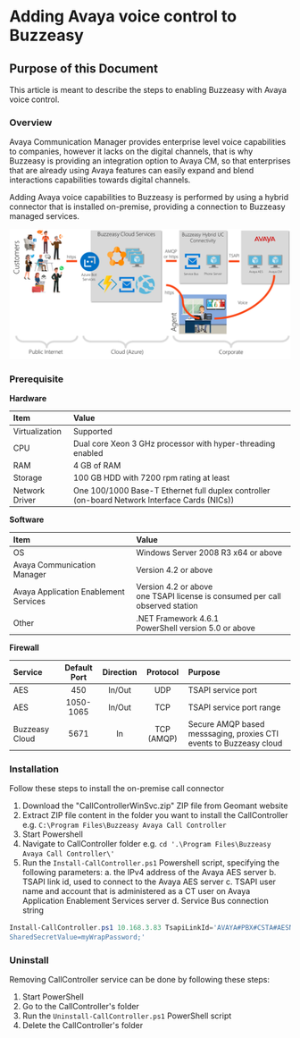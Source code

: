 # Adding Avaya voice control to Buzzeasy

## Purpose of this Document

This article is meant to describe the steps to enabling Buzzeasy with Avaya voice control. 

### Overview

Avaya Communication Manager provides enterprise level voice capabilities to companies, however it lacks on the digital channels, that is why Buzzeasy is providing an integration option to Avaya CM, so that enterprises 
that are already using Avaya features can easily expand and blend interactions capabilities towards digital channels.

Adding Avaya voice capabilities to Buzzeasy is performed by using a hybrid connector that is installed on-premise, providing a connection to Buzzeasy managed services.

![](attachments/AvayaCallConnector/BuzzeasyAvayaCallConnector_HL.png)

### Prerequisite 

**Hardware**

| Item              | Value                                                                                             | 
| :---------------- |:-----------------------------------------------------------------------------------               |
| Virtualization    | Supported                                                                                         |
| CPU               | Dual core Xeon 3 GHz processor with hyper-threading enabled                                       |
| RAM               | 4 GB of RAM                                                                                       |
| Storage           | 100 GB HDD with 7200 rpm rating at least                                                          |
| Network Driver    | One 100/1000 Base-T Ethernet full duplex controller (on-board Network Interface Cards (NICs))     |

**Software**

| Item              | Value                                                                                             | 
| :---------------- |:-----------------------------------------------------------------------------------               |
|OS | Windows Server 2008 R3 x64 or above |
|Avaya Communication Manager | Version 4.2 or above |
|Avaya Application Enablement Services | Version 4.2 or above <br> one TSAPI license is consumed per call observed station |
|Other | .NET Framework 4.6.1 <br> PowerShell version 5.0 or above |


**Firewall** 


| Service           | Default Port  | Direction | Protocol | Purpose                                                    | 
| :---------------- |:-------------:|:---------:|:--------:|:-----------------------------------------------------------|
| AES|450|In/Out|UDP|TSAPI service port|
| AES|1050-1065|In/Out|TCP|TSAPI service port range|                                      |
| Buzzeasy Cloud|5671|In|TCP (AMQP)|Secure AMQP based messsaging, proxies CTI events to Buzzeasy cloud|

### Installation

Follow these steps to install the on-premise call connector

1. Download the "CallControllerWinSvc.zip" ZIP file from Geomant website 
2. Extract ZIP file content in the folder you want to install the CallController e.g. `C:\Program Files\Buzzeasy Avaya Call Controller`
3. Start Powershell
4. Navigate to CallController folder e.g. `cd '.\Program Files\Buzzeasy Avaya Call Controller\'`
5. Run the `Install-CallController.ps1` Powershell script, specifying the following parameters:
    a. the IPv4 address of the Avaya AES server
    b. TSAPI link id, used to connect to the Avaya AES server
    c. TSAPI user name and account that is administered as a CT user on Avaya Application Enablement Services server
    d. Service Bus connection string

```Powershell
Install-CallController.ps1 10.168.3.83 TsapiLinkId='AVAYA#PBX#CSTA#AESNAME' TsapiUserName='ctuser' TsapiPassword='ctpassword' ServiceBusConnectionString='Endpoint=myEndpoint;SharedSecretIssuer=myWrapAuthenticationName;
SharedSecretValue=myWrapPassword;'
```



### Uninstall

Removing CallController service can be done by following these steps: 

1. Start PowerShell
2. Go to the CallController's folder
3. Run the `Uninstall-CallController.ps1` PowerShell script
4. Delete the CallController's folder

